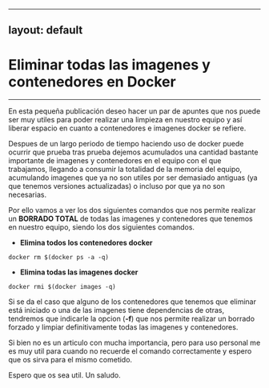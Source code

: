 
---
layout: default
---

# [](#header-1)Eliminar todas las imagenes y contenedores en Docker
***

En esta pequeña publicación deseo hacer un par de apuntes que nos puede ser muy utiles para poder realizar una limpieza en nuestro equipo y así liberar espacio en cuanto a contenedores e imagenes docker se refiere. 

Despues de un largo periodo de tiempo haciendo uso de docker puede ocurrir que prueba tras prueba dejemos acumulados una cantidad bastante importante de imagenes y contenedores en el equipo con el que trabajamos, llegando a consumir la totalidad de la memoria del equipo, acumulando imagenes que ya no son utiles por ser demasiado antiguas (ya que tenemos versiones actualizadas) o incluso por que ya no son necesarias.

Por ello vamos a ver los dos siguientes comandos que nos permite realizar un **BORRADO TOTAL** de todas las imagenes y contenedores que tenemos en nuestro equipo, siendo los dos siguientes comandos.

- **Elimina todos los contenedores docker**
```
docker rm $(docker ps -a -q)
```

- **Elimina todas las imagenes docker**
```
docker rmi $(docker images -q)
```


Si se da el caso que alguno de los contenedores que tenemos que eliminar está iniciado o una de las imagenes tiene dependencias de otras, tendremos que indicarle la opcion (**-f**) que nos permite realizar un borrado forzado y limpiar definitivamente todas las imagenes y contenedores.

Si bien no es un articulo con mucha importancia, pero para uso personal me es muy util para cuando no recuerde el comando correctamente y espero que os sirva para el mismo cometido.

Espero que os sea util. Un saludo.